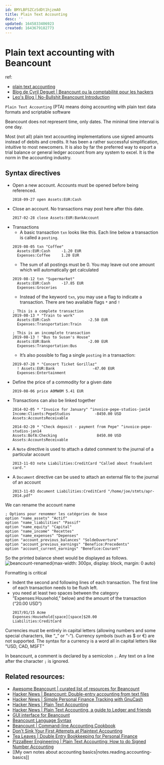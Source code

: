 ```yaml
---
id: BMYLBFSZCzSdDt1hjzmA0
title: Plain Text Accounting
desc: ''
updated: 1645833406923
created: 1643679182773
---
```

# Plain text accounting with Beancount

ref:
- [plain text accounting](https://plaintextaccounting.org/)
- [Blog de Cyril Deguet | Beancount ou la comptabilité pour les hackers](https://cyril.deguet.com/fr/2015/09/03/beancount-comptabilite-pour-hackers/)
- [Leo's Blog | No-Bullshit Beancount Introduction](https://blog.leononame.dev/2019/08/beancount/)

`Plain Text Accounting` (PTA) means doing accounting with plain text data formats and scriptable software

Beancount does not represent time, only dates. The minimal time interval is one day.

Most (not all) plain text accounting implementations use signed amounts instead of debits and credits. It has been a rather successful simplification, intuitive to most newcomers. It is also by far the preferred way to export a trial balance or general ledger account from any system to excel. It is the norm in the accounting industry.

## Syntax directives

- Open a new account. Accounts must be opened before being referenced.
  ```text
  2018-09-27 open Assets:EUR:Cash
  ```
- Close an account. No transactions may post here after this date.
  ```text
  2017-02-28 close Assets:EUR:BankAccount
  ```
- Transactions
  - A basic transaction `txn` looks like this. Each line below a transaction is called a `posting`.
  ```text
  2019-08-05 txn "Coffee"
    Assets:EUR:Cash     -1.20 EUR
    Expenses:Coffee     1.20 EUR
  ```
  - The sum of all postings must be 0. You may leave out one amount which will automatically get calculated
  ```text
  2019-08-12 txn "Supermarket"
    Assets:EUR:Cash     -17.85 EUR
    Expenses:Groceries
  ```
  - Instead of the keyword `txn`, you may use a flag to indicate a transaction. There are two available flags `*` and `!`
  ```text
  ; This is a complete transaction
  2019-08-13 * "Train to work"
    Assets:EUR:Cash                 -2.50 EUR
    Expenses:Transportation:Train
    
  ; This is an incomplete transaction
  2019-08-13 ! "Bus to Susan's House"
    Assets:EUR:Bank                 -2.00 EUR
    Expenses:Transportation:Bus
  ```
  - It’s also possible to flag a single `posting` in a transaction:
  ```text
  2019-07-28 * "Concert Ticket Gorillaz"
    ! Assets:EUR:Bank                 -47.00 EUR
    Expenses:Entertainment
  ```
- Define the price of a commodity for a given date
  ```text
  2019-08-06 price A0MW0M 5.41 EUR
  ```
- Transactions can also be linked together
  ```text
  2014-02-05 * "Invoice for January" ^invoice-pepe-studios-jan14
  Income:Clients:PepeStudios           -8450.00 USD
  Assets:AccountsReceivable

  2014-02-20 * "Check deposit - payment from Pepe" ^invoice-pepe-studios-jan14
  Assets:BofA:Checking                  8450.00 USD
  Assets:AccountsReceivable
  ```
- A `Note` directive is used to attach a dated comment to the journal of a particular account
  ```text
  2013-11-03 note Liabilities:CreditCard "Called about fraudulent card."
  ```
- A `Document` directive can be used to attach an external file to the journal of an account
  ```text
  2013-11-03 document Liabilities:CreditCard "/home/joe/stmts/apr-2014.pdf"
  ```

We can rename the account name
```text
; Options pour renommer les catégories de base
option "name_assets" "Actif"
option "name_liabilities" "Passif"
option "name_equity" "Capital"
option "name_income" "Recettes"
option "name_expenses" "Depenses"
option "account_previous_balances" "SoldeOuverture"
option "account_previous_earnings" "Benefice:Precedents"
option "account_current_earnings" "Benefice:Courant"
```
So the printed balance sheet would be displayed as follows.
![beancount-renamed](https://cyril.deguet.com/images/beancount-bilan.png){max-width: 300px, display: block, margin: 0 auto}

Formatting is critical
- Indent the second and following lines of each transaction. The first line of each transaction needs to be flush left.
- you need at least two spaces between the category ”Expenses:Household,” below) and the amount of the transaction (“20.00 USD”)
  ```text
  2017/01/15 Acme
  Expenses:Household[space][space]$20.00
  Liabilities:CreditCard
  ```

Currencies must be entirely in capital letters (allowing numbers and some special characters, like “_” or “-”). Currency symbols (such as $ or €) are not supported. The syntax for a currency is a word all in capital letters like "USD, CAD, MSFT"

In beancount, a comment is declared by a semicolon `;`. Any text on a line after the character `;` is ignored.

## Related resources:

- [Awesome Beancount | curated list of resources for Beancount](https://awesome-beancount.com/)
- [Hacker News | Beancount: Double-entry accounting from text files](https://news.ycombinator.com/item?id=30138434)
- [Hacker News | Simple Personal Finance Tracking with GnuCash](https://news.ycombinator.com/item?id=23237687)
- [Hacker News | Plain Text Accounting](https://news.ycombinator.com/item?id=25745615)
- [Hacker News | Plain Text Accounting, a guide to Ledger and friends](https://news.ycombinator.com/item?id=28420797)
- [GUI interface for Beancount](https://beancount.github.io/fava/)
- [Beancount Language Syntax](https://beancount.github.io/docs/beancount_language_syntax.html)
- [Beancount | Command-line Accounting Cookbook](https://beancount.github.io/docs/command_line_accounting_cookbook.html)
- [Don't Sink Your First Attempts at Plaintext Accounting ](https://github.com/plaintextaccounting/plaintextaccounting/wiki/Don't-Sink-Your-First-Attempts-at-Plaintext-Accounting)
- [Tea Leaves | Double Entry Bookkeeping for Personal Finance](https://www.youtube.com/watch?v=lIGJzQw79hg)
- [PizzaBeer Engineering | Plain Text Accounting: How to do Signed Number Accounting](https://www.youtube.com/watch?v=FLbe3X3FiT8)
- [[My own notes about accounting basics|notes.reading.accounting-basics]]
